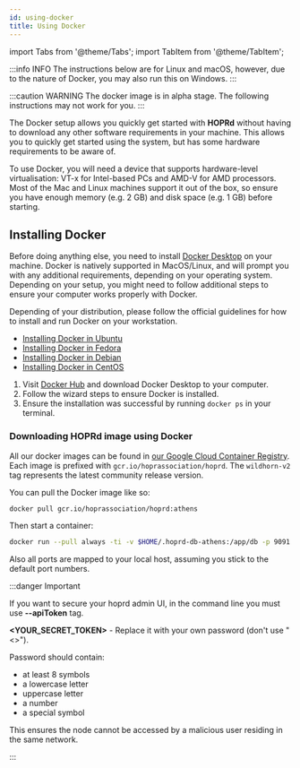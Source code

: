 ```yaml
---
id: using-docker
title: Using Docker
---
```


import Tabs from '@theme/Tabs';
import TabItem from '@theme/TabItem';

:::info INFO
The instructions below are for Linux and macOS, however, due to the nature of Docker, you may also run this on Windows.
:::

:::caution WARNING
The docker image is in alpha stage. The following instructions may not work for you.
:::

The Docker setup allows you quickly get started with **HOPRd** without having to download any other software requirements in your machine. This allows you to quickly get started using the system, but has some hardware requirements to be aware of.

To use Docker, you will need a device that supports hardware-level virtualisation: VT-x for Intel-based PCs and AMD-V for AMD processors. Most of the Mac and Linux machines support it out of the box, so ensure you have enough memory \(e.g. 2 GB\) and disk space \(e.g. 1 GB\) before starting.

## Installing Docker

Before doing anything else, you need to install [Docker Desktop](https://hub.docker.com/editions/community/docker-ce-desktop-mac/) on your machine. Docker is natively supported in MacOS/Linux, and will prompt you with any additional requirements, depending on your operating system. Depending on your setup, you might need to follow additional steps to ensure your computer works properly with Docker.

<Tabs>
<TabItem value="linux" label="Linux">

Depending of your distribution, please follow the official guidelines for how to install and run Docker on your workstation.

- [Installing Docker in Ubuntu](https://docs.docker.com/engine/install/ubuntu/)
- [Installing Docker in Fedora](https://docs.docker.com/engine/install/fedora/)
- [Installing Docker in Debian](https://docs.docker.com/engine/install/debian/)
- [Installing Docker in CentOS](https://docs.docker.com/engine/install/centos/)

</TabItem>
<TabItem value="mac" label="macOS">

1. Visit [Docker Hub](https://hub.docker.com/editions/community/docker-ce-desktop-mac) and download Docker Desktop to your computer.
2. Follow the wizard steps to ensure Docker is installed.
3. Ensure the installation was successful by running `docker ps` in your terminal.

</TabItem>
</Tabs>

### Downloading HOPRd image using Docker

All our docker images can be found in [our Google Cloud Container Registry](https://console.cloud.google.com/gcr/images/hoprassociation/global/hoprd).
Each image is prefixed with `gcr.io/hoprassociation/hoprd`.
The `wildhorn-v2` tag represents the latest community release version.

You can pull the Docker image like so:

```bash
docker pull gcr.io/hoprassociation/hoprd:athens
```

Then start a container:

```bash
docker run --pull always -ti -v $HOME/.hoprd-db-athens:/app/db -p 9091:9091 -p 3100:3100 -p 3101:3101 gcr.io/hoprassociation/hoprd:athens --admin --password='open-sesame-iTwnsPNg0hpagP+o6T0KOwiH9RQ0' --init --rest --restHost "0.0.0.0" --restPort 3101 --identity /app/db/.hopr-id-athens --apiToken='<YOUR_SECRET_TOKEN>' --adminHost "0.0.0.0" --adminPort 3100 --host "0.0.0.0:9191"
```

Also all ports are mapped to your local host, assuming you stick to the default port numbers.

:::danger Important

If you want to secure your hoprd admin UI, in the command line you must use **--apiToken** tag.

**<YOUR_SECRET_TOKEN\>** - Replace it with your own password (don't use "<\>").

Password should contain:

- at least 8 symbols
- a lowercase letter
- uppercase letter
- a number
- a special symbol

This ensures the node cannot be accessed by a malicious user residing in the same network.

:::
